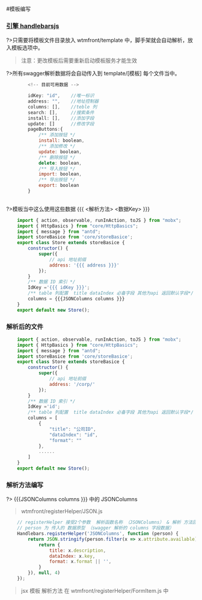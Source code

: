 #模板编写
### [引擎 handlebarsjs](http://handlebarsjs.com/) 

?>只需要将模板文件目录放入 wtmfront/template 中，脚手架就会自动解析，放入模板选项中。
>注意：更改模板后需要重新启动模板服务才能生效

?>所有swagger解析数据将会自动传入到 template/[模板] 每个文件当中。

``` js
        <!-- 目前可用数据 -->

        idKey: "id",    //唯一标识
        address: "",    //地址控制器
        columns: [],    //teble 列
        search: [],     //搜索条件
        install: [],    //添加字段
        update: []      //修改字段
        pageButtons:{
            /** 添加按钮 */
            install: boolean,
            /** 添加修改 */
            update: boolean,
            /** 删除按钮 */
            delete: boolean,
            /** 导入按钮 */
            import: boolean,
            /** 导出按钮 */
            export: boolean
        }
  
```
?>模板当中这么使用这些数据  {{{ <解析方法> <数据Key> }}}
``` jsx
    import { action, observable, runInAction, toJS } from "mobx";
    import { HttpBasics } from "core/HttpBasics";
    import { message } from "antd";
    import storeBasice from 'core/storeBasice';
    export class Store extends storeBasice {
        constructor() {
            super({
                // api 地址前缀
                address: '{{{ address }}}'
            });
        }
        /** 数据 ID 索引 */
        IdKey ='{{{ idKey }}}';
        /** table 列配置  title dataIndex 必备字段 其他为api 返回默认字段*/
        columns = {{{JSONColumns columns }}}
    }
    export default new Store();
```
### 解析后的文件 
``` jsx
    import { action, observable, runInAction, toJS } from "mobx";
    import { HttpBasics } from "core/HttpBasics";
    import { message } from "antd";
    import storeBasice from 'core/storeBasice';
    export class Store extends storeBasice {
        constructor() {
            super({
                // api 地址前缀
                address: '/corp/'
            });
        }
        /** 数据 ID 索引 */
        IdKey ='id';
        /** table 列配置  title dataIndex 必备字段 其他为api 返回默认字段*/
        columns = [
            {
                "title": "公司ID",
                "dataIndex": "id",
                "format": ""
            },
            ......
        ]
    }
    export default new Store();
```
### 解析方法编写
?> {{{JSONColumns columns }}} 中的 JSONColumns
>wtmfront/registerHelper/JSON.js

``` js
    // registerHelper 接受2个参数  解析函数名称 （JSONColumns） & 解析 方法回调 返回解析后数据
    // person 为 传入的 数据原型 （swagger 解析的 columns 字段数据）
    Handlebars.registerHelper('JSONColumns', function (person) {
        return JSON.stringify(person.filter(x => x.attribute.available).map(x => {
            return {
                title: x.description,
                dataIndex: x.key,
                format: x.format || '',
            }
        }), null, 4)
    });

```
>jsx 模板 解析方法 在 wtmfront/registerHelper/FormItem.js 中